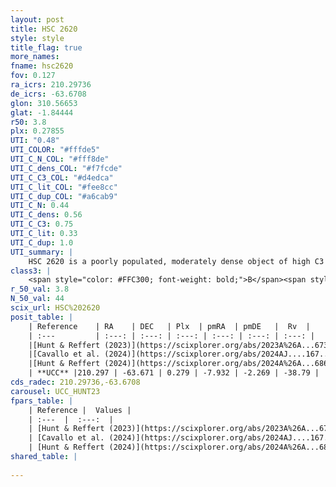 ```yaml
---
layout: post
title: HSC 2620
style: style
title_flag: true
more_names: 
fname: hsc2620
fov: 0.127
ra_icrs: 210.29736
de_icrs: -63.6708
glon: 310.56653
glat: -1.84444
r50: 3.8
plx: 0.27855
UTI: "0.48"
UTI_COLOR: "#fffde5"
UTI_C_N_COL: "#fff8de"
UTI_C_dens_COL: "#f7fcde"
UTI_C_C3_COL: "#d4edca"
UTI_C_lit_COL: "#fee8cc"
UTI_C_dup_COL: "#a6cab9"
UTI_C_N: 0.44
UTI_C_dens: 0.56
UTI_C_C3: 0.75
UTI_C_lit: 0.33
UTI_C_dup: 1.0
UTI_summary: |
    HSC 2620 is a poorly populated, moderately dense object of high C3 quality. It was recently reported in the literature.
class3: |
    <span style="color: #FFC300; font-weight: bold;">B</span><span style="color: green; font-weight: bold;">A</span>
r_50_val: 3.8
N_50_val: 44
scix_url: HSC%202620
posit_table: |
    | Reference    | RA    | DEC   | Plx  | pmRA  | pmDE   |  Rv  |
    | :---         | :---: | :---: | :---: | :---: | :---: | :---: |
    |[Hunt & Reffert (2023)](https://scixplorer.org/abs/2023A%26A...673A.114H) | 210.277 | -63.676 | 0.283 | -7.914 | -2.258 | -51.604 |
    |[Cavallo et al. (2024)](https://scixplorer.org/abs/2024AJ....167...12C) | 210.3 | -63.677 | 0.283 | -- | -- | -- |
    |[Hunt & Reffert (2024)](https://scixplorer.org/abs/2024A%26A...686A..42H) | 210.277 | -63.676 | 0.283 | -7.914 | -2.258 | -51.604 |
    | **UCC** |210.297 | -63.671 | 0.279 | -7.932 | -2.269 | -38.79 | 
cds_radec: 210.29736,-63.6708
carousel: UCC_HUNT23
fpars_table: |
    | Reference |  Values |
    | :---  |  :---:  |
    | [Hunt & Reffert (2023)](https://scixplorer.org/abs/2023A%26A...673A.114H) | `AV50=3.015, diffAV50=2.074, MOD50=12.519, logAge50=8.259` |
    | [Cavallo et al. (2024)](https://scixplorer.org/abs/2024AJ....167...12C) | `AV50=3.06, dMod50=11.9, logAge50=8.64, [Fe/H]50=-0.13` |
    | [Hunt & Reffert (2024)](https://scixplorer.org/abs/2024A%26A...686A..42H) | `MassJ=551.486` |
shared_table: |
    
---
```

